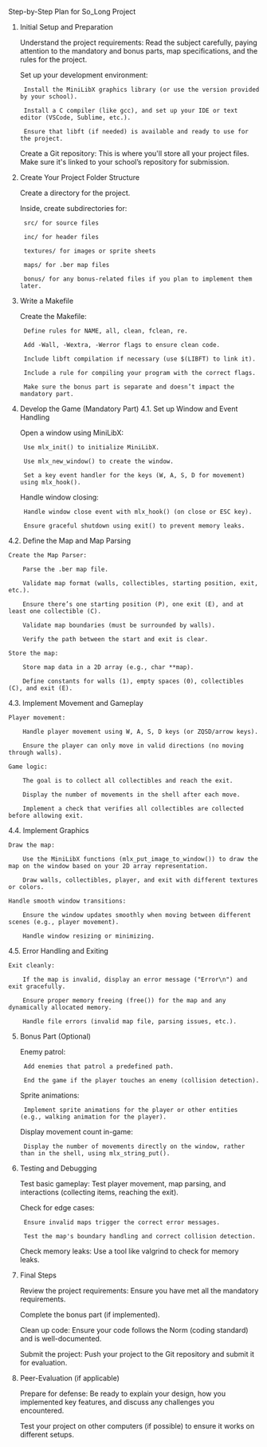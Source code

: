 Step-by-Step Plan for So_Long Project
1. Initial Setup and Preparation

    Understand the project requirements: Read the subject carefully, paying attention to the mandatory and bonus parts, map specifications, and the rules for the project.

    Set up your development environment:

        Install the MiniLibX graphics library (or use the version provided by your school).

        Install a C compiler (like gcc), and set up your IDE or text editor (VSCode, Sublime, etc.).

        Ensure that libft (if needed) is available and ready to use for the project.

    Create a Git repository: This is where you'll store all your project files. Make sure it's linked to your school’s repository for submission.

2. Create Your Project Folder Structure

    Create a directory for the project.

    Inside, create subdirectories for:

        src/ for source files

        inc/ for header files

        textures/ for images or sprite sheets

        maps/ for .ber map files

        bonus/ for any bonus-related files if you plan to implement them later.

3. Write a Makefile

    Create the Makefile:

        Define rules for NAME, all, clean, fclean, re.

        Add -Wall, -Wextra, -Werror flags to ensure clean code.

        Include libft compilation if necessary (use $(LIBFT) to link it).

        Include a rule for compiling your program with the correct flags.

        Make sure the bonus part is separate and doesn’t impact the mandatory part.

4. Develop the Game (Mandatory Part)
4.1. Set up Window and Event Handling

    Open a window using MiniLibX:

        Use mlx_init() to initialize MiniLibX.

        Use mlx_new_window() to create the window.

        Set a key event handler for the keys (W, A, S, D for movement) using mlx_hook().

    Handle window closing:

        Handle window close event with mlx_hook() (on close or ESC key).

        Ensure graceful shutdown using exit() to prevent memory leaks.

4.2. Define the Map and Map Parsing

    Create the Map Parser:

        Parse the .ber map file.

        Validate map format (walls, collectibles, starting position, exit, etc.).

        Ensure there’s one starting position (P), one exit (E), and at least one collectible (C).

        Validate map boundaries (must be surrounded by walls).

        Verify the path between the start and exit is clear.

    Store the map:

        Store map data in a 2D array (e.g., char **map).

        Define constants for walls (1), empty spaces (0), collectibles (C), and exit (E).

4.3. Implement Movement and Gameplay

    Player movement:

        Handle player movement using W, A, S, D keys (or ZQSD/arrow keys).

        Ensure the player can only move in valid directions (no moving through walls).

    Game logic:

        The goal is to collect all collectibles and reach the exit.

        Display the number of movements in the shell after each move.

        Implement a check that verifies all collectibles are collected before allowing exit.

4.4. Implement Graphics

    Draw the map:

        Use the MiniLibX functions (mlx_put_image_to_window()) to draw the map on the window based on your 2D array representation.

        Draw walls, collectibles, player, and exit with different textures or colors.

    Handle smooth window transitions:

        Ensure the window updates smoothly when moving between different scenes (e.g., player movement).

        Handle window resizing or minimizing.

4.5. Error Handling and Exiting

    Exit cleanly:

        If the map is invalid, display an error message ("Error\n") and exit gracefully.

        Ensure proper memory freeing (free()) for the map and any dynamically allocated memory.

        Handle file errors (invalid map file, parsing issues, etc.).

5. Bonus Part (Optional)

    Enemy patrol:

        Add enemies that patrol a predefined path.

        End the game if the player touches an enemy (collision detection).

    Sprite animations:

        Implement sprite animations for the player or other entities (e.g., walking animation for the player).

    Display movement count in-game:

        Display the number of movements directly on the window, rather than in the shell, using mlx_string_put().

6. Testing and Debugging

    Test basic gameplay: Test player movement, map parsing, and interactions (collecting items, reaching the exit).

    Check for edge cases:

        Ensure invalid maps trigger the correct error messages.

        Test the map's boundary handling and correct collision detection.

    Check memory leaks: Use a tool like valgrind to check for memory leaks.

7. Final Steps

    Review the project requirements: Ensure you have met all the mandatory requirements.

    Complete the bonus part (if implemented).

    Clean up code: Ensure your code follows the Norm (coding standard) and is well-documented.

    Submit the project: Push your project to the Git repository and submit it for evaluation.

8. Peer-Evaluation (if applicable)

    Prepare for defense: Be ready to explain your design, how you implemented key features, and discuss any challenges you encountered.

    Test your project on other computers (if possible) to ensure it works on different setups.
